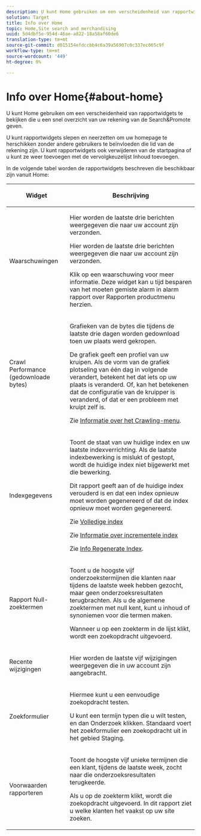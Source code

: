 ```yaml
---
description: U kunt Home gebruiken om een verscheidenheid van rapportwidgets te bekijken die u een snel overzicht van uw Onderzoek&amp geven;amp;Promote rekening.
solution: Target
title: Info over Home
topic: Home,Site search and merchandising
uuid: 5d4dbf5e-954d-46ae-a822-18a58af60de6
translation-type: tm+mt
source-git-commit: d015154efdccbb4c6a39a56907c0c337ec065c9f
workflow-type: tm+mt
source-wordcount: '449'
ht-degree: 0%

---
```



# Info over Home{#about-home}

U kunt Home gebruiken om een verscheidenheid van rapportwidgets te bekijken die u een snel overzicht van uw rekening van de Search&amp;Promote geven.

U kunt rapportwidgets slepen en neerzetten om uw homepage te herschikken zonder andere gebruikers te beïnvloeden die lid van de rekening zijn. U kunt rapportwidgets ook verwijderen van de startpagina of u kunt ze weer toevoegen met de vervolgkeuzelijst Inhoud toevoegen.

In de volgende tabel worden de rapportwidgets beschreven die beschikbaar zijn vanuit Home:

<table> 
 <thead> 
  <tr> 
   <th colname="col1" class="entry"> <p>Widget </p> </th> 
   <th colname="col2" class="entry"> <p>Beschrijving </p> </th> 
  </tr>
 </thead>
 <tbody> 
  <tr> 
   <td colname="col1"> <p><span class="uicontrol">Waarschuwingen</span> </p> </td> 
   <td colname="col2"> <p> Hier worden de laatste drie berichten weergegeven die naar uw account zijn verzonden. </p> <p>Hier worden de laatste drie berichten weergegeven die naar uw account zijn verzonden. </p> <p>Klik op een waarschuwing voor meer informatie. Deze widget kan u tijd besparen van het moeten gemiste alarm in <span class="uicontrol"> alarm </span> rapport over <span class="uicontrol"> Rapporten</span> productmenu herzien. </p> </td> 
  </tr> 
  <tr> 
   <td colname="col1"> <p><span class="uicontrol">Crawl Performance (gedownloade bytes)</span> </p> </td> 
   <td colname="col2"> <p>Grafieken van de bytes die tijdens de laatste drie dagen worden gedownload toen uw plaats werd gekropen. </p> <p>De grafiek geeft een profiel van uw kruipen. Als de vorm van de grafiek plotseling van één dag in volgende verandert, betekent het dat iets op uw plaats is veranderd. Of, kan het betekenen dat de configuratie van de kruipper is veranderd, of dat er een probleem met kruipt zelf is. </p> <p>Zie <a href="c-about-settings-menu/c-about-crawling-menu.md#concept_59307680C6724E93952ADE5044983AF6" format="dita" scope="local"> Informatie over het Crawling-menu</a>. </p> </td> 
  </tr> 
  <tr> 
   <td colname="col1"> <p><span class="uicontrol">Indexgegevens</span> </p> </td> 
   <td colname="col2"> <p>Toont de staat van uw huidige index en uw laatste indexverrichting. Als de laatste indexbewerking is mislukt of gestopt, wordt de huidige index niet bijgewerkt met die bewerking. </p> <p>Dit rapport geeft aan of de huidige index verouderd is en dat een index opnieuw moet worden gegenereerd of dat de index opnieuw moet worden gegenereerd. </p> <p>Zie <a href="c-about-index-menu/c-about-full-index.md#concept_C69BD21863FD4856B49326F35DB570D3" format="dita" scope="local"> Volledige index</a> </p> <p>Zie <a href="c-about-index-menu/c-about-incremental-index.md#concept_A7770F0552D14C47B3DDB65DB78FFFEE" format="dita" scope="local"> Informatie over incrementele index</a> </p> <p>Zie <a href="c-about-index-menu/c-about-regenerate-index.md#concept_6CBE6B8D18EF47D293091CBA542245FA" format="dita" scope="local"> Info Regenerate Index</a>. </p> </td> 
  </tr> 
  <tr> 
   <td colname="col1"> <p><span class="uicontrol">Rapport Null-zoektermen</span> </p> </td> 
   <td colname="col2"> <p> Toont u de hoogste vijf onderzoekstermijnen die klanten naar tijdens de laatste week hebben gezocht, maar geen onderzoeksresultaten terugbrachten. Als u de algemene zoektermen met null kent, kunt u inhoud of synoniemen voor die termen maken. </p> <p>Wanneer u op een zoekterm in de lijst klikt, wordt een zoekopdracht uitgevoerd. </p> </td> 
  </tr> 
  <tr> 
   <td colname="col1"> <p><span class="uicontrol">Recente wijzigingen</span> </p> </td> 
   <td colname="col2"> <p> Hier worden de laatste vijf wijzigingen weergegeven die in uw account zijn aangebracht. </p> </td> 
  </tr> 
  <tr> 
   <td colname="col1"> <p><span class="uicontrol">Zoekformulier</span> </p> </td> 
   <td colname="col2"> <p>Hiermee kunt u een eenvoudige zoekopdracht testen. </p> <p> U kunt een termijn typen die u wilt testen, en dan <span class="uicontrol"> Onderzoek </span> klikken. Standaard voert het zoekformulier een zoekopdracht uit in het gebied Staging. </p> </td> 
  </tr> 
  <tr> 
   <td colname="col1"> <p><span class="uicontrol">Voorwaarden rapporteren</span> </p> </td> 
   <td colname="col2"> <p>Toont de hoogste vijf unieke termijnen die een klant, tijdens de laatste week, zocht naar die onderzoeksresultaten terugkeerde. </p> <p> Als u op de zoekterm klikt, wordt die zoekopdracht uitgevoerd. In dit rapport ziet u welke klanten het vaakst op uw site zoeken. </p> </td> 
  </tr> 
 </tbody> 
</table>

